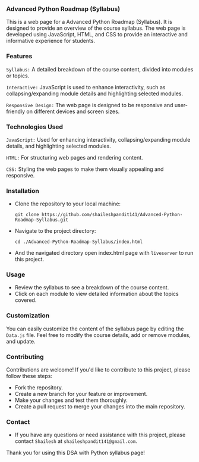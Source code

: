 ### Advanced Python Roadmap (Syllabus)

This is a web page for a Advanced Python Roadmap (Syllabus). It is designed to provide an overview of the course syllabus. The web page is developed using JavaScript, HTML, and CSS to provide an interactive and informative experience for students.

### Features
`Syllabus:` A detailed breakdown of the course content, divided into modules or topics.

`Interactive:` JavaScript is used to enhance interactivity, such as collapsing/expanding module details and highlighting selected modules.

`Responsive Design:` The web page is designed to be responsive and user-friendly on different devices and screen sizes.

### Technologies Used

`JavaScript:` Used for enhancing interactivity, collapsing/expanding module details, and highlighting selected modules.

`HTML:` For structuring web pages and rendering content.

`CSS:` Styling the web pages to make them visually appealing and responsive.

### Installation

* Clone the repository to your local machine:
    ```shell
    git clone https://github.com/shaileshpandit141/Advanced-Python-Roadmap-Syllabus.git
    ```

* Navigate to the project directory:
    ```shell
    cd ./Advanced-Python-Roadmap-Syllabus/index.html
    ```

* And the navigated directory open index.html page with `liveserver` to run this project.


### Usage

* Review the syllabus to see a breakdown of the course content.
* Click on each module to view detailed information about the topics covered.


### Customization
You can easily customize the content of the syllabus page by editing the `Data.js` file. Feel free to modify the course details, add or remove modules, and update.


### Contributing
Contributions are welcome! If you'd like to contribute to this project, please follow these steps:

* Fork the repository.
* Create a new branch for your feature or improvement.
* Make your changes and test them thoroughly.
* Create a pull request to merge your changes into the main repository.

### Contact
* If you have any questions or need assistance with this project, please contact `Shailesh` at `shaileshpandit141@gmail.com`.

Thank you for using this DSA with Python syllabus page!